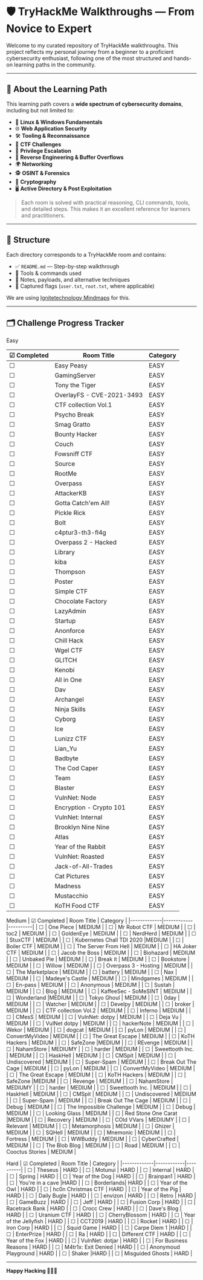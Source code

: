 # 🛡️ TryHackMe Walkthroughs — From Novice to Expert

Welcome to my curated repository of TryHackMe walkthroughs. This project reflects my personal journey from a beginner to a proficient cybersecurity enthusiast, following one of the most structured and hands-on learning paths in the community.

---

## 🎯 About the Learning Path

This learning path covers a **wide spectrum of cybersecurity domains**, including but not limited to:

- 🔐 **Linux & Windows Fundamentals**
- 🌐 **Web Application Security**
- 🛠️ **Tooling & Reconnaissance**
- 🧠 **CTF Challenges**
- 🔄 **Privilege Escalation**
- 🧱 **Reverse Engineering & Buffer Overflows**
- 🌍 **Networking**
- 🕵️ **OSINT & Forensics**
- 🧬 **Cryptography**
- 🖥️ **Active Directory & Post Exploitation**

> Each room is solved with practical reasoning, CLI commands, tools, and detailed steps. This makes it an excellent reference for learners and practitioners.

---

## 📘 Structure

Each directory corresponds to a TryHackMe room and contains:

- ✅ `README.md` — Step-by-step walkthrough  
- 🧰 Tools & commands used  
- 📌 Notes, payloads, and alternative techniques  
- 🏴 Captured flags (`user.txt`, `root.txt`, where applicable)

We are using [Ignitetechnology Mindmaps](https://github.com/Ignitetechnologies/Mindmap/blob/main/TryHackMe/Tryhackme.pdf) for this.


---

## 🗂️ Challenge Progress Tracker

Easy

| &#x2611; Completed | Room Title | Category |
|-------------|------------|----------|
| &#x2610; | Easy Peasy | EASY |
| &#x2610; | GamingServer | EASY |
| &#x2610; | Tony the Tiger | EASY |
| &#x2610; | OverlayFS - CVE-2021-3493 | EASY |
| &#x2610; | CTF collection Vol.1 | EASY |
| &#x2610; | Psycho Break | EASY |
| &#x2610; | Smag Gratto |EASY |
| &#x2610; | Bounty Hacker | EASY |
| &#x2610; | Couch | EASY |
| &#x2610; | Fowsniff CTF | EASY |
| &#x2610; | Source | EASY |
| &#x2610; | RootMe | EASY |
| &#x2610; | Overpass | EASY |
| &#x2610; | AttackerKB | EASY |
| &#x2610; | Gotta Catch'em All! | EASY |
| &#x2610; | Pickle Rick | EASY |
| &#x2610; | Bolt | EASY |
| &#x2610; | c4ptur3-th3-fl4g | EASY |
| &#x2610; | Overpass 2 - Hacked | EASY |
| &#x2610; | Library | EASY |
| &#x2610; | kiba | EASY |
| &#x2610; | Thompson | EASY |
| &#x2610; | Poster | EASY |
| &#x2610; | Simple CTF | EASY |
| &#x2610; | Chocolate Factory | EASY |
| &#x2610; | LazyAdmin | EASY |
| &#x2610; | Startup | EASY |
| &#x2610; | Anonforce |EASY |
| &#x2610; | Chill Hack | EASY |
| &#x2610; | Wgel CTF | EASY |
| &#x2610; | GLITCH | EASY |
| &#x2610; | Kenobi | EASY |
| &#x2610; | All in One | EASY |
| &#x2610; | Dav | EASY |
| &#x2610; | Archangel | EASY |
| &#x2610; | Ninja Skills | EASY |
| &#x2610; | Cyborg | EASY |
| &#x2610; | Ice | EASY |
| &#x2610; | Lunizz CTF | EASY |
| &#x2610; | Lian_Yu | EASY |
| &#x2610; | Badbyte | EASY |
| &#x2610; | The Cod Caper | EASY |
| &#x2610; | Team | EASY |
| &#x2610; | Blaster | EASY |
| &#x2610; | VulnNet: Node | EASY |
| &#x2610; | Encryption - Crypto 101 | EASY |
| &#x2610; | VulnNet: Internal |EASY |
| &#x2610; | Brooklyn Nine Nine | EASY |
| &#x2610; | Atlas | EASY |
| &#x2610; | Year of the Rabbit | EASY |
| &#x2610; | VulnNet: Roasted | EASY |
| &#x2610; | Jack-of-All-Trades | EASY |
| &#x2610; | Cat Pictures | EASY |
| &#x2610; | Madness | EASY |
| &#x2610; | Mustacchio | EASY |
| &#x2610; | KoTH Food CTF | EASY |


Medium
| &#x2611; Completed | Room Title | Category |
|-------------|------------|----------|
| &#x2610; | One Piece | MEDIUM |
| &#x2610; | Mr Robot CTF | MEDIUM |
| &#x2610; | toc2 | MEDIUM |
| &#x2610; | GoldenEye | MEDIUM |
| &#x2610; | NerdHerd | MEDIUM |
| &#x2610; | StuxCTF | MEDIUM |
| &#x2610; | Kubernetes Chall TDI 2020 |MEDIUM |
| &#x2610; | Boiler CTF | MEDIUM |
| &#x2610; | The Server From Hell | MEDIUM |
| &#x2610; | HA Joker CTF | MEDIUM |
| &#x2610; | Jacob the Boss | MEDIUM |
| &#x2610; | Biohazard | MEDIUM |
| &#x2610; | Unbaked Pie | MEDIUM |
| &#x2610; | Break it | MEDIUM |
| &#x2610; | Bookstore | MEDIUM |
| &#x2610; | Willow | MEDIUM |
| &#x2610; | Overpass 3 - Hosting | MEDIUM |
| &#x2610; | The Marketplace | MEDIUM |
| &#x2610; | battery | MEDIUM |
| &#x2610; | Nax | MEDIUM |
| &#x2610; | Madeye's Castle | MEDIUM |
| &#x2610; | Mindgames | MEDIUM |
| &#x2610; | En-pass | MEDIUM |
| &#x2610; | Anonymous | MEDIUM |
| &#x2610; | Sustah | MEDIUM |
| &#x2610; | Blog | MEDIUM |
| &#x2610; | KaffeeSec - SoMeSINT | MEDIUM |
| &#x2610; | Wonderland |MEDIUM |
| &#x2610; | Tokyo Ghoul | MEDIUM |
| &#x2610; | 0day | MEDIUM |
| &#x2610; | Watcher | MEDIUM |
| &#x2610; | Develpy | MEDIUM |
| &#x2610; | broker | MEDIUM |
| &#x2610; | CTF collection Vol.2 | MEDIUM |
| &#x2610; | Inferno | MEDIUM |
| &#x2610; | CMesS | MEDIUM |
| &#x2610; | VulnNet: dotpy | MEDIUM |
| &#x2610; | Deja Vu | MEDIUM |
| &#x2610; | VulNet dotpy | MEDIUM |
| &#x2610; | hackerNote | MEDIUM |
| &#x2610; | Wekor | MEDIUM |
| &#x2610; | dogcat | MEDIUM |
| &#x2610; | pyLon | MEDIUM |
| &#x2610; | ConvertMyVideo | MEDIUM |
| &#x2610; | The Great Escape | MEDIUM |
| &#x2610; | KoTH Hackers | MEDIUM |
| &#x2610; | SafeZone |MEDIUM |
| &#x2610; | REvenge | MEDIUM |
| &#x2610; | NahamStore | MEDIUMY |
| &#x2610; | harder | MEDIUM |
| &#x2610; | Sweettooth Inc. | MEDIUM |
| &#x2610; | HaskHell | MEDIUM |
| &#x2610; | CMSpit | MEDIUM |
| &#x2610; | Undiscovered | MEDIUM |
| &#x2610; | Super-Spam | MEDIUM |
| &#x2610; | Break Out The Cage | MEDIUM |
| &#x2610; | pyLon | MEDIUM |
| &#x2610; | ConvertMyVideo | MEDIUM |
| &#x2610; | The Great Escape | MEDIUM |
| &#x2610; | KoTH Hackers | MEDIUM |
| &#x2610; | SafeZone |MEDIUM |
| &#x2610; | Revenge | MEDIUM |
| &#x2610; | NahamStore | MEDIUMY |
| &#x2610; | harder | MEDIUM |
| &#x2610; | Sweettooth Inc. | MEDIUM |
| &#x2610; | HaskHell | MEDIUM |
| &#x2610; | CMSpit | MEDIUM |
| &#x2610; | Undiscovered | MEDIUM |
| &#x2610; | Super-Spam | MEDIUM |
| &#x2610; | Break Out The Cage | MEDIUM |
| &#x2610; | Debug | MEDIUM |
| &#x2610; | The Impossible Challenge | MEDIUM |
| &#x2610; | Debug | MEDIUM |
| &#x2610; | Looking Glass | MEDIUM |
| &#x2610; | Red Stone One Carat |MEDIUM |
| &#x2610; | Recovery | MEDIUM |
| &#x2610; | COld VVars | MEDIUMY |
| &#x2610; | Relevant | MEDIUM |
| &#x2610; | Metamorphosis | MEDIUM |
| &#x2610; | Ghizer | MEDIUM |
| &#x2610; | SQHell | MEDIUM |
| &#x2610; | Mnemonic | MEDIUM |
| &#x2610; | Fortress | MEDIUM |
| &#x2610; | WWBuddy | MEDIUM |
| &#x2610; | CyberCrafted | MEDIUM |
| &#x2610; | The Blob Blog | MEDIUM |
| &#x2610; | Road | MEDIUM |
| &#x2610; | Cooctus Stories | MEDIUM |


Hard
| &#x2611; Completed | Room Title | Category |
|-------------|------------|----------|
| &#x2610; | Theseus | HARD |
| &#x2610; | Motunui | HARD |
| &#x2610; | Internal | HARD |
| &#x2610; | Spring | HARD |
| &#x2610; | Year of the Dog | HARD |
| &#x2610; | Brainpan1 | HARD |
| &#x2610; | You're in a cave |HARD |
| &#x2610; | Borderlands| HARD |
| &#x2610; | Year of the Owl | HARD |
| &#x2610; | hc0n Christmas CTF | HARD |
| &#x2610; | Year of the Pig | HARD |
| &#x2610; | Daily Bugle | HARD |
| &#x2610; | envizon | HARD |
| &#x2610; | Retro | HARD |
| &#x2610; | GameBuzz | HARD |
| &#x2610; | Jeff | HARD |
| &#x2610; | Fusion Corp | HARD |
| &#x2610; | Racetrack Bank | HARD |
| &#x2610; | Crocc Crew | HARD |
| &#x2610; | Dave's Blog | HARD |
| &#x2610; | Uranium CTF | HARD |
| &#x2610; | CherryBlossom | HARD |
| &#x2610; | Year of the Jellyfish | HARD |
| &#x2610; | CCT2019 | HARD |
| &#x2610; | Rocket | HARD |
| &#x2610; | Iron Corp | HARD |
| &#x2610; | Squid Game | HARD |
| &#x2610; | Carpe Diem 1 |HARD |
| &#x2610; | EnterPrize | HARD |
| &#x2610; | Ra | HARD |
| &#x2610; | Different CTF | HARD |
| &#x2610; | Year of the Fox | HARD |
| &#x2610; | VulnNet: dotjar | HARD |
| &#x2610; | For Business Reasons | HARD |
| &#x2610; | M4tr1x: Exit Denied | HARD |
| &#x2610; | Anonymoud Playground | HARD |
| &#x2610; | Shaker |HARD |
| &#x2610; | Misguided Ghosts | HARD |

---

**Happy Hacking 👨‍💻🚀**

